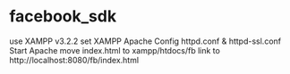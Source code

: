 # facebook_sdk

use XAMPP v3.2.2
set XAMPP Apache Config httpd.conf & httpd-ssl.conf
Start Apache
move index.html to xampp/htdocs/fb
link to http://localhost:8080/fb/index.html


